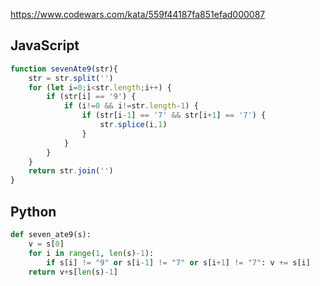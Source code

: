 https://www.codewars.com/kata/559f44187fa851efad000087

## JavaScript
```js
function sevenAte9(str){
    str = str.split('')
    for (let i=0;i<str.length;i++) {
        if (str[i] == '9') {
            if (i!=0 && i!=str.length-1) {
                if (str[i-1] == '7' && str[i+1] == '7') {
                    str.splice(i,1)
                }
            }
        }
    }
    return str.join('')
}
```

## Python
```python
def seven_ate9(s):
    v = s[0]
    for i in range(1, len(s)-1):
        if s[i] != "9" or s[i-1] != "7" or s[i+1] != "7": v += s[i]
    return v+s[len(s)-1]
```